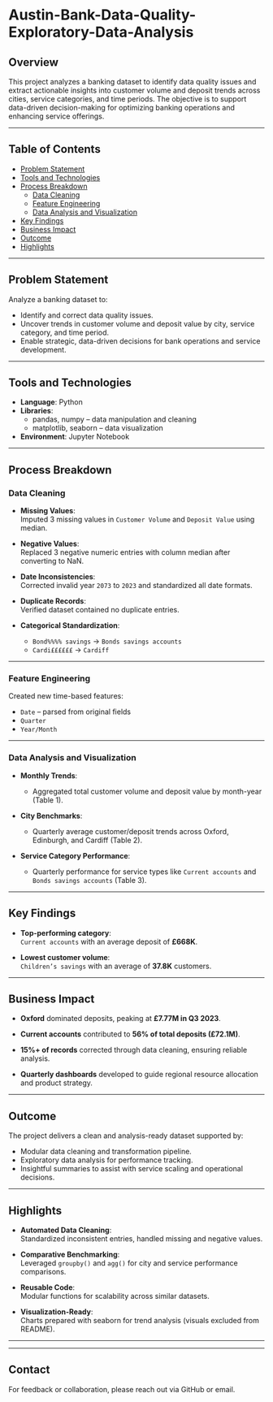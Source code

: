 # Austin-Bank-Data-Quality-Exploratory-Data-Analysis

## Overview

This project analyzes a banking dataset to identify data quality issues and extract actionable insights into customer volume and deposit trends across cities, service categories, and time periods. The objective is to support data-driven decision-making for optimizing banking operations and enhancing service offerings.

---

## Table of Contents

- [Problem Statement](#problem-statement)
- [Tools and Technologies](#tools-and-technologies)
- [Process Breakdown](#process-breakdown)
  - [Data Cleaning](#data-cleaning)
  - [Feature Engineering](#feature-engineering)
  - [Data Analysis and Visualization](#data-analysis-and-visualization)
- [Key Findings](#key-findings)
- [Business Impact](#business-impact)
- [Outcome](#outcome)
- [Highlights](#highlights)

---

## Problem Statement

Analyze a banking dataset to:

- Identify and correct data quality issues.
- Uncover trends in customer volume and deposit value by city, service category, and time period.
- Enable strategic, data-driven decisions for bank operations and service development.

---

## Tools and Technologies

- **Language**: Python
- **Libraries**:
  - pandas, numpy – data manipulation and cleaning
  - matplotlib, seaborn – data visualization
- **Environment**: Jupyter Notebook

---

## Process Breakdown

### Data Cleaning

- **Missing Values**:  
  Imputed 3 missing values in `Customer Volume` and `Deposit Value` using median.

- **Negative Values**:  
  Replaced 3 negative numeric entries with column median after converting to NaN.

- **Date Inconsistencies**:  
  Corrected invalid year `2073` to `2023` and standardized all date formats.

- **Duplicate Records**:  
  Verified dataset contained no duplicate entries.

- **Categorical Standardization**:
  - `Bond%%%% savings` → `Bonds savings accounts`
  - `Cardi££££££` → `Cardiff`

---

### Feature Engineering

Created new time-based features:

- `Date` – parsed from original fields
- `Quarter`
- `Year/Month`

---

### Data Analysis and Visualization

- **Monthly Trends**:
  - Aggregated total customer volume and deposit value by month-year (Table 1).

- **City Benchmarks**:
  - Quarterly average customer/deposit trends across Oxford, Edinburgh, and Cardiff (Table 2).

- **Service Category Performance**:
  - Quarterly performance for service types like `Current accounts` and `Bonds savings accounts` (Table 3).

---

## Key Findings

- **Top-performing category**:  
  `Current accounts` with an average deposit of **£668K**.

- **Lowest customer volume**:  
  `Children’s savings` with an average of **37.8K** customers.

---

## Business Impact

- **Oxford** dominated deposits, peaking at **£7.77M in Q3 2023**.

- **Current accounts** contributed to **56% of total deposits (£72.1M)**.

- **15%+ of records** corrected through data cleaning, ensuring reliable analysis.

- **Quarterly dashboards** developed to guide regional resource allocation and product strategy.

---

## Outcome

The project delivers a clean and analysis-ready dataset supported by:

- Modular data cleaning and transformation pipeline.
- Exploratory data analysis for performance tracking.
- Insightful summaries to assist with service scaling and operational decisions.

---

## Highlights

- **Automated Data Cleaning**:  
  Standardized inconsistent entries, handled missing and negative values.

- **Comparative Benchmarking**:  
  Leveraged `groupby()` and `agg()` for city and service performance comparisons.

- **Reusable Code**:  
  Modular functions for scalability across similar datasets.

- **Visualization-Ready**:  
  Charts prepared with seaborn for trend analysis (visuals excluded from README).

---


---

## Contact

For feedback or collaboration, please reach out via GitHub or email.

